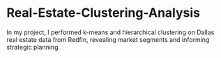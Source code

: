 # Real-Estate-Clustering-Analysis
In my project, I performed k-means and hierarchical clustering on Dallas real estate data from Redfin, revealing market segments and informing strategic planning.
